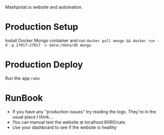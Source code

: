Mashpotat.io website and automation.

# Production Setup
Install Docker Mongo container and run
`docker pull mongo && docker run -d -p 27017:27017 -v data:/data/db mongo`

# Production Deploy
Run the app
`rake`

# RunBook
- If you have any "production issues" try reading the logs.  They're in the usual place I think...
- You can manual test the website at localhost:6060/cats
- Use your dashboard to see if the website is healthy
